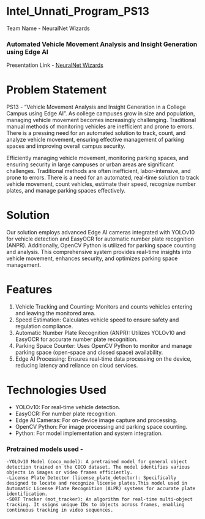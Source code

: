 # Intel_Unnati_Program_PS13

Team Name - NeuralNet Wizards

### Automated Vehicle Movement Analysis and Insight Generation using Edge AI
Presentation Link - [NeuralNet Wizards](https://docs.google.com/presentation/d/1U5qLodVvjszi3dcgYmJFhIHyV9pckvSN1xHUB0BGiio/edit?usp=sharing)

# Problem Statement
PS13 - “Vehicle Movement Analysis and Insight Generation in a College Campus using Edge AI”.
As college campuses grow in size and population, managing vehicle movement becomes increasingly challenging. Traditional manual methods of monitoring vehicles are inefficient and prone to errors. There is a pressing need for an automated solution to track, count, and analyze vehicle movement, ensuring effective management of parking spaces and improving overall campus security.

Efficiently managing vehicle movement, monitoring parking spaces, and ensuring security in large campuses or urban areas are significant challenges. Traditional methods are often inefficient, labor-intensive, and prone to errors. There is a need for an automated, real-time solution to track vehicle movement, count vehicles, estimate their speed, recognize number plates, and manage parking spaces effectively.

# Solution
Our solution employs advanced Edge AI cameras integrated with YOLOv10 for vehicle detection and EasyOCR for automatic number plate recognition (ANPR). Additionally, OpenCV Python is utilized for parking space counting and analysis. This comprehensive system provides real-time insights into vehicle movement, enhances security, and optimizes parking space management.


# Features
1. Vehicle Tracking and Counting: Monitors and counts vehicles entering and leaving the monitored area.
2. Speed Estimation: Calculates vehicle speed to ensure safety and regulation compliance.
3. Automatic Number Plate Recognition (ANPR): Utilizes YOLOv10 and EasyOCR for accurate number plate recognition.
4. Parking Space Counter: Uses OpenCV Python to monitor and manage parking space (open-space and closed space) availability.
5. Edge AI Processing: Ensures real-time data processing on the device, reducing latency and reliance on cloud services.

# Technologies Used

- YOLOv10: For real-time vehicle detection.
- EasyOCR: For number plate recognition.
- Edge AI Cameras: For on-device image capture and processing.
- OpenCV Python: For image processing and parking space counting.
- Python: For model implementation and system integration.

### Pretrained models used - 
    -YOLOv10 Model (coco_model): A pretrained model for general object detection trained on the COCO dataset. The model identifies various objects in images or video frames efficiently.
    -License Plate Detector (license_plate_detector): Specifically designed to locate and recognize license plates.This model used in Automatic License Plate Recognition (ALPR) systems for accurate plate identification.
    -SORT Tracker (mot_tracker): An algorithm for real-time multi-object tracking. It ssigns unique IDs to objects across frames, enabling continuous tracking in video sequences.

